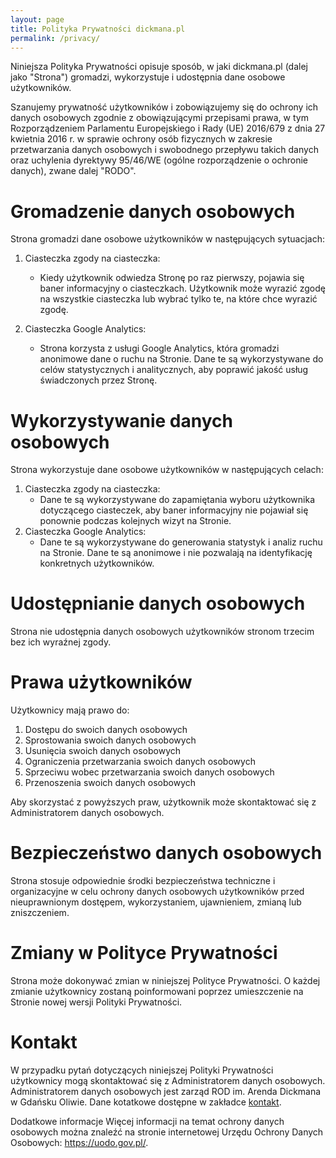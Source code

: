 ```yaml
---
layout: page
title: Polityka Prywatności dickmana.pl
permalink: /privacy/
---
```


Niniejsza Polityka Prywatności opisuje sposób, w jaki dickmana.pl (dalej jako "Strona") gromadzi, wykorzystuje i udostępnia dane osobowe użytkowników.

Szanujemy prywatność użytkowników i zobowiązujemy się do ochrony ich danych osobowych zgodnie z obowiązującymi przepisami prawa, w tym Rozporządzeniem Parlamentu Europejskiego i Rady (UE) 2016/679 z dnia 27 kwietnia 2016 r. w sprawie ochrony osób fizycznych w zakresie przetwarzania danych osobowych i swobodnego przepływu takich danych oraz uchylenia dyrektywy 95/46/WE (ogólne rozporządzenie o ochronie danych), zwane dalej "RODO".

# Gromadzenie danych osobowych
Strona gromadzi dane osobowe użytkowników w następujących sytuacjach:
1. Ciasteczka zgody na ciasteczka: 
    * Kiedy użytkownik odwiedza Stronę po raz pierwszy, pojawia się baner informacyjny o ciasteczkach. Użytkownik może wyrazić zgodę na wszystkie ciasteczka lub wybrać tylko te, na które chce wyrazić zgodę.
    
2. Ciasteczka Google Analytics: 
    * Strona korzysta z usługi Google Analytics, która gromadzi anonimowe dane o ruchu na Stronie. Dane te są wykorzystywane do celów statystycznych i analitycznych, aby poprawić jakość usług świadczonych przez Stronę.
# Wykorzystywanie danych osobowych
Strona wykorzystuje dane osobowe użytkowników w następujących celach:

1. Ciasteczka zgody na ciasteczka: 
    * Dane te są wykorzystywane do zapamiętania wyboru użytkownika dotyczącego ciasteczek, aby baner informacyjny nie pojawiał się ponownie podczas kolejnych wizyt na Stronie.
2. Ciasteczka Google Analytics: 
    * Dane te są wykorzystywane do generowania statystyk i analiz ruchu na Stronie. Dane te są anonimowe i nie pozwalają na identyfikację konkretnych użytkowników.
# Udostępnianie danych osobowych
Strona nie udostępnia danych osobowych użytkowników stronom trzecim bez ich wyraźnej zgody.

# Prawa użytkowników

Użytkownicy mają prawo do:

1. Dostępu do swoich danych osobowych
2. Sprostowania swoich danych osobowych
3. Usunięcia swoich danych osobowych
4. Ograniczenia przetwarzania swoich danych osobowych
5. Sprzeciwu wobec przetwarzania swoich danych osobowych
6. Przenoszenia swoich danych osobowych

Aby skorzystać z powyższych praw, użytkownik może skontaktować się z Administratorem danych osobowych.

# Bezpieczeństwo danych osobowych
Strona stosuje odpowiednie środki bezpieczeństwa techniczne i organizacyjne w celu ochrony danych osobowych użytkowników przed nieuprawnionym dostępem, wykorzystaniem, ujawnieniem, zmianą lub zniszczeniem.

# Zmiany w Polityce Prywatności
Strona może dokonywać zmian w niniejszej Polityce Prywatności. O każdej zmianie użytkownicy zostaną poinformowani poprzez umieszczenie na Stronie nowej wersji Polityki Prywatności.

# Kontakt
W przypadku pytań dotyczących niniejszej Polityki Prywatności użytkownicy mogą skontaktować się z Administratorem danych osobowych. Administratorem danych osobowych jest zarząd ROD im. Arenda Dickmana w Gdańsku Oliwie. Dane kotatkowe dostępne w zakładce [kontakt](https://dickmana.pl/about/). 

Dodatkowe informacje
Więcej informacji na temat ochrony danych osobowych można znaleźć na stronie internetowej Urzędu Ochrony Danych Osobowych: https://uodo.gov.pl/.
